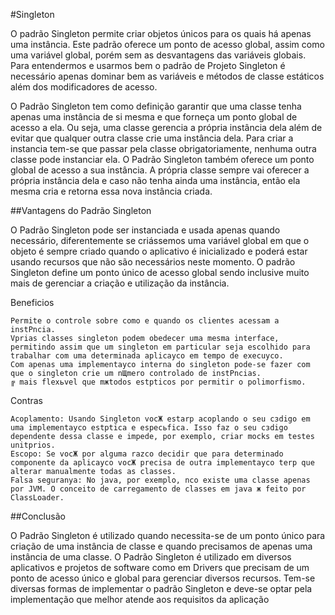 #Singleton

O padrão Singleton permite criar objetos únicos para os quais há apenas uma instância. Este padrão oferece um ponto de acesso global, assim como uma variável global, porém sem as desvantagens das variáveis globais. Para entendermos e usarmos bem o padrão de Projeto Singleton é necessário apenas dominar bem as variáveis e métodos de classe estáticos além dos modificadores de acesso. 

O Padrão Singleton tem como definição garantir que uma classe tenha apenas uma instância de si mesma e que forneça um ponto global de acesso a ela. Ou seja, uma classe gerencia a própria instância dela além de evitar que qualquer outra classe crie uma instância dela. Para criar a instancia tem-se que passar pela classe obrigatoriamente, nenhuma outra classe pode instanciar ela. O Padrão Singleton também oferece um ponto global de acesso a sua instância. A própria classe sempre vai oferecer a própria instância dela e caso não tenha ainda uma instância, então ela mesma cria e retorna essa nova instância criada.
 
##Vantagens do Padrão Singleton 

O Padrão Singleton pode ser instanciada e usada apenas quando necessário, diferentemente se criássemos uma variável global em que o objeto é sempre criado quando o aplicativo é inicializado e poderá estar usando recursos que não são necessários neste momento. O padrão Singleton define um ponto único de acesso global sendo inclusive muito mais de gerenciar a criação e utilização da instância.

Beneficios

    Permite o controle sobre como e quando os clientes acessam a instРncia.
    Vрrias classes singleton podem obedecer uma mesma interface, permitindo assim que um singleton em particular seja escolhido para trabalhar com uma determinada aplicaусo em tempo de execuусo.
    Com apenas uma implementaусo interna do singleton pode-se fazer com que o singleton crie um nЩmero controlado de instРncias.
    ╔ mais flexьvel que mжtodos estрticos por permitir o polimorfismo.

Contras

    Acoplamento: Usando Singleton vocЖ estarр acoplando o seu cзdigo em uma implementaусo estрtica e especьfica. Isso faz o seu cзdigo dependente dessa classe e impede, por exemplo, criar mocks em testes unitрrios.
    Escopo: Se vocЖ por alguma razсo decidir que para determinado componente da aplicaусo vocЖ precisa de outra implementaусo terр que alterar manualmente todas as classes.
    Falsa seguranуa: No java, por exemplo, nсo existe uma classe apenas por JVM. O conceito de carregamento de classes em java ж feito por ClassLoader.




##Conclusão

O Padrão Singleton é utilizado quando necessita-se de um ponto único para criação de uma instância de classe e quando precisamos de apenas uma instância de uma classe. O Padrão Singleton é utilizado em diversos aplicativos e projetos de software como em Drivers que precisam de um ponto de acesso único e global para gerenciar diversos recursos. Tem-se diversas formas de implementar o padrão Singleton e deve-se optar pela implementação que melhor atende aos requisitos da aplicação

